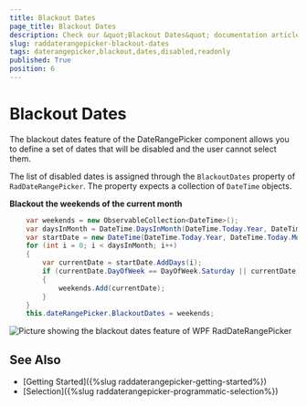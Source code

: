 ```yaml
---
title: Blackout Dates
page_title: Blackout Dates
description: Check our &quot;Blackout Dates&quot; documentation article for the RadDateRangePicker WPF control.
slug: raddaterangepicker-blackout-dates
tags: daterangepicker,blackout,dates,disabled,readonly
published: True
position: 6
---
```


# Blackout Dates

The blackout dates feature of the DateRangePicker component allows you to define a set of dates that will be disabled and the user cannot select them.

The list of disabled dates is assigned through the `BlackoutDates` property of `RadDateRangePicker`. The property expects a collection of `DateTime` objects.

__Blackout the weekends of the current month__
```C#
	var weekends = new ObservableCollection<DateTime>();
	var daysInMonth = DateTime.DaysInMonth(DateTime.Today.Year, DateTime.Today.Month);
	var startDate = new DateTime(DateTime.Today.Year, DateTime.Today.Month, 1);
	for (int i = 0; i < daysInMonth; i++)
	{
		var currentDate = startDate.AddDays(i);
		if (currentDate.DayOfWeek == DayOfWeek.Saturday || currentDate.DayOfWeek == DayOfWeek.Sunday)
		{
			weekends.Add(currentDate);
		}
	}
	this.dateRangePicker.BlackoutDates = weekends;
```

![Picture showing the blackout dates feature of WPF RadDateRangePicker](images/raddaterangepicker-blackout-dates-0.png)

## See Also
* [Getting Started]({%slug raddaterangepicker-getting-started%})
* [Selection]({%slug raddaterangepicker-programmatic-selection%})